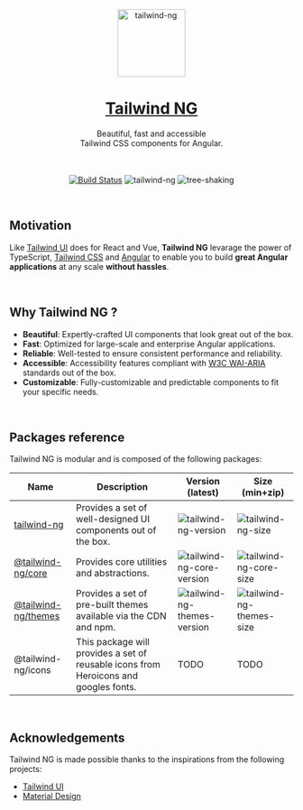 <div align="center">
  <a href="https://tailwind-ng.com/">
    <img src="https://ngxtw-assets.pages.dev/ngxtw-logo-doc.png" alt="tailwind-ng" height="120" />
    <h1>Tailwind NG</h1>
  </a>
</div>

<div align="center">
Beautiful, fast and accessible <br/> Tailwind CSS components for Angular.
<br/>
<br/>
<br/>

[![Build Status](https://dev.azure.com/artandev/Labs/_apis/build/status%2Ftailwind-ng?branchName=next)](https://dev.azure.com/artandev/Labs/_build/latest?definitionId=2&branchName=main)
![tailwind-ng](https://badgen.net/bundlephobia/minzip/tailwind-ng) ![tree-shaking](https://badgen.net/bundlephobia/tree-shaking/tailwind-ng)

</div>
<br/>

## Motivation

Like [Tailwind UI](https://tailwindui.com/) does for React and Vue, **Tailwind NG** levarage the power of TypeScript, [Tailwind CSS](https://tailwindcss.com/)
and [Angular](https://angular.dev) to enable you to build **great Angular applications** at any scale **without hassles**.

<br/>

## Why Tailwind NG ?

- **Beautiful**: Expertly-crafted UI components that look great out of the box.
- **Fast**: Optimized for large-scale and enterprise Angular applications.
- **Reliable**: Well-tested to ensure consistent performance and reliability.
- **Accessible**: Accessibility features compliant with [W3C WAI-ARIA](https://www.w3.org/TR/wai-aria/) standards out of the box.
- **Customizable**: Fully-customizable and predictable components to fit your specific needs.

<br/>

## Packages reference

Tailwind NG is modular and is composed of the following packages:

| Name                                          | Description                                                                          | Version (latest)                                          | Size (min+zip)                                        |
| --------------------------------------------- | ------------------------------------------------------------------------------------ | --------------------------------------------------------- | ----------------------------------------------------- |
| [tailwind-ng][tailwind-ng-npm]                | Provides a set of well-designed UI components out of the box.                        | ![tailwind-ng-version][tailwind-ng-version]               | ![tailwind-ng-size][tailwind-ng-minzip]               |
| [@tailwind-ng/core][tailwind-ng-core-npm]     | Provides core utilities and abstractions.                                            | ![tailwind-ng-core-version][tailwind-ng-core-version]     | ![tailwind-ng-core-size][tailwind-ng-core-minzip]     |
| [@tailwind-ng/themes][tailwind-ng-themes-npm] | Provides a set of pre-built themes available via the CDN and npm.                    | ![tailwind-ng-themes-version][tailwind-ng-themes-version] | ![tailwind-ng-themes-size][tailwind-ng-themes-minzip] |
| @tailwind-ng/icons                            | This package will provides a set of reusable icons from Heroicons and googles fonts. | TODO                                                      | TODO                                                  |

<br/>

## Acknowledgements

Tailwind NG is made possible thanks to the inspirations from the following projects:

- [Tailwind UI](https://tailwindui.com/)
- [Material Design](https://m3.material.io/)

[tailwind-ng-version]: https://badgen.net/npm/v/tailwind-ng
[tailwind-ng-npm]: https://www.npmjs.com/package/tailwind-ng
[tailwind-ng-minzip]: https://badgen.net/bundlephobia/minzip/tailwind-ng
[tailwind-ng-core-npm]: https://www.npmjs.com/package/@tailwind-ng/core
[tailwind-ng-core-version]: https://badgen.net/npm/v/@tailwind-ng/core
[tailwind-ng-core-minzip]: https://badgen.net/bundlephobia/minzip/@tailwind-ng/core@latest
[tailwind-ng-themes-npm]: https://www.npmjs.com/package/@tailwind-ng/themes
[tailwind-ng-themes-version]: https://badgen.net/npm/v/@tailwind-ng/themes
[tailwind-ng-themes-minzip]: https://badgen.net/bundlephobia/minzip/@tailwind-ng/themes@latest
